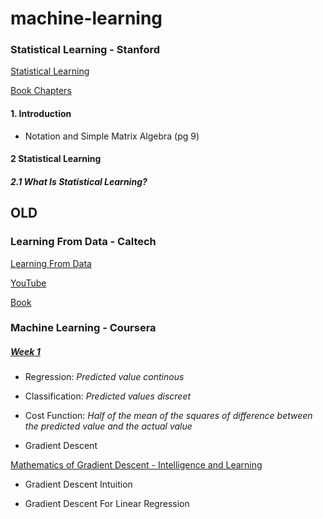 # machine-learning

### Statistical Learning - Stanford 

[Statistical Learning](https://lagunita.stanford.edu/courses/HumanitiesSciences/StatLearning/Winter2016/about)

[Book Chapters](https://github.com/mobilege/data-science/blob/master/islr-chapters.md)

#### 1. Introduction

- Notation and Simple Matrix Algebra (pg 9)

#### 2 Statistical Learning

##### 2.1 What Is Statistical Learning?




## OLD 

### Learning From Data - Caltech 

[Learning From Data](http://work.caltech.edu/telecourse.html)

[YouTube](https://www.youtube.com/playlist?list=PLD63A284B7615313A)

[Book](https://www.amazon.com/Learning-Data-Yaser-S-Abu-Mostafa/dp/1600490069/ref=cm_cr_arp_d_product_top?ie=UTF8)

### Machine Learning - Coursera 

##### [Week 1](https://www.coursera.org/learn/machine-learning/home/week/1)

- Regression: _Predicted value continous_
- Classification: _Predicted values discreet_ 
- Cost Function: _Half of the mean of the squares of difference between the predicted value and the actual value_

- Gradient Descent

[Mathematics of Gradient Descent - Intelligence and Learning](https://youtu.be/jc2IthslyzM)

- Gradient Descent Intuition

- Gradient Descent For Linear Regression
